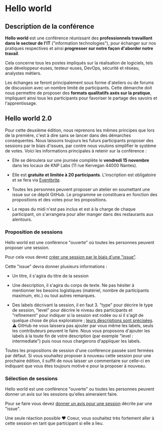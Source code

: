# Hello world

## Description de la conférence

**Hello world** est une conférence réunissant des **professionnels travaillant dans le secteur de l'IT** ("information technologies"), pour échanger sur nos pratiques respectives et ainsi **progresser sur notre façon d'aborder notre travail**.

Cela concerne tous les postes impliqués sur la réalisation de logiciels, tels que développeur⋅euses, testeur⋅euses, DevOps, sécurité et réseau, analystes métiers.

Les échanges se feront principalement sous forme d'ateliers ou de forums de discussion avec un nombre limité de participants. Cette démarche doit nous permettre de proposer des **formats qualitatifs axés sur la pratique**, impliquant ainsi tous les participants pour favoriser le partage des savoirs et l'apprentissage.

## Hello world 2.0

Pour cette deuxième édition, nous reprenons les mêmes principes que lors de la première, c'est à dire sans se lancer dans des démarches conséquentes. Nous laissons toujours les futurs participants proposer des sessions par le biais d'issues, par contre nous voulons simplifier le système de votes. Voici les informations principales à retenir sur la conférence :

- Elle se déroulera sur une journée complète le **vendredi 15 novembre** dans les locaux de KNP Labs (11 rue Kervegan 44000 Nantes).

- Elle est **gratuite et limitée à 20 participants**. L'inscription est obligatoire et se fera via [Eventbrite](https://www.eventbrite.fr/e/billets-hello-world-2-73943504011).

- Toutes les personnes peuvent proposer un atelier en soumettant une issue sur ce dépôt GitHub. Le programme se constituera en fonction des propositions et des votes pour les propositions.

- Le repas du midi n'est pas inclus et est à la charge de chaque participant, on s'arrangera pour aller manger dans des restaurants aux alentours.

### Proposition de sessions

Hello world est une conférence "ouverte" où toutes les personnes peuvent proposer une session.

Pour cela vous devez [créer une session par le biais d'une "issue"](https://github.com/hello-world-conference/conference/issues).

Cette "issue" devra donner plusieurs informations :

- Un titre, il s'agira du titre de la session

- Une description, il s'agira du corps de texte. Ne pas hésiter à mentionner les besoins logistiques (matériel, nombre de participants maximum, etc.) ou tout autres remarques.

- Des labels décrivant la session, il en faut 3. "type" pour décrire le type de session, "level" pour décrire le niveau des participants et "refinement" pour indiquer si la session est rodée ou si il s'agit de quelque chose de plus exploratoire ; [leurs descriptions sont précisées](https://github.com/hello-world-conference/conference/labels). ⚠️ GitHub ne vous laissera pas ajouter par vous même les labels, seuls les contributeurs peuvent le faire. Nous vous proposons d'ajouter les labels à la toute fin de votre description (par exemple "level : intermediate") puis nous nous chargerons d'appliquer les labels.

Toutes les propositions de session d'une conférence passée sont fermées par défaut. Si vous souhaitez proposer à nouveau cette session pour une prochaine édition, il suffit de nous laisser un commentaire sur celle-ci en indiquant que vous êtes toujours motivé⋅e pour la proposer à nouveau.

### Sélection de sessions

Hello world est une conférence "ouverte" ou toutes les personnes peuvent donner un avis sur les sessions qu'elles aimeraient faire.

Pour se faire vous devez [donner un avis pour une session](https://github.com/hello-world-conference/conference/issues) décrite par une "issue".

Une seule réaction possible ❤️ Coeur, vous souhaitez très fortement aller à cette session en tant que participant si elle a lieu.
